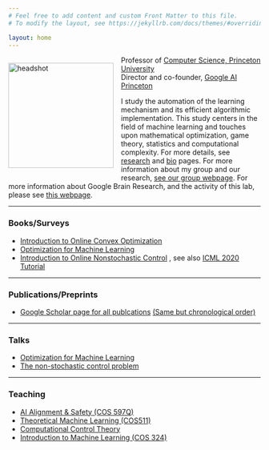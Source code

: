 ```yaml
---
# Feel free to add content and custom Front Matter to this file.
# To modify the layout, see https://jekyllrb.com/docs/themes/#overriding-theme-defaults

layout: home
---
```

<p style="float: left; padding-right: 15px"><img src="elad.jpg" alt="headshot" width="210" /></p>

Professor of [Computer Science, Princeton University](https://www.cs.princeton.edu/) \
Director and co-founder, [Google AI Princeton](https://sites.google.com/view/gbrainprinceton/home)

I study the automation of the learning mechanism and its efficient algorithmic implementation. This study centers in the field of machine learning and touches upon mathematical optimization, game theory, statistics and computational complexity. For more details, see [research](/research/) and [bio](/bio/) pages.
For more information about my group and our research, [see our group webpage](https://minregret.com). 
For more information about Google Brain Research, and the activity of this lab, please see [this webpage](https://sites.google.com/view/gbrainprinceton/home).


---------------------------------

### **Books/Surveys**

- [Introduction to Online Convex Optimization](https://sites.google.com/view/intro-oco/)  
- [Optimization for Machine Learning](https://arxiv.org/abs/1909.03550)  
- [Introduction to Online Nonstochastic Control](https://sites.google.com/view/online-nonstochastic-control/home) , see also [ICML 2020 Tutorial](https://sites.google.com/view/nsc-tutorial/home) 

---------------------------------


### **Publications/Preprints**

- [Google Scholar page for all publcations](https://scholar.google.com/citations?user=LnhCGNMAAAAJ&hl=en&oi=ao)   [(Same but chronological order)](https://scholar.google.com/citations?hl=en&user=LnhCGNMAAAAJ&view_op=list_works&sortby=pubdate)  


---------------------------------

### **Talks**

- [Optimization for Machine Learning](https://youtu.be/f0qQsz4-o68)  
- [The non-stochastic control problem](https://www.youtube.com/watch?v=dmWXHmjVxcI&feature=emb_err_woyt&ab_channel=ControlMeetsLearning)  


----------------------------------

### **Teaching**

- [AI Alignment & Safety (COS 597Q)](https://sites.google.com/view/cos598aisafety/)
- [Theoretical Machine Learning (COS511)](https://sites.google.com/view/cos-511-tml-2022/home)  
- [Computational Control Theory](https://sites.google.com/view/cos59x-cct/home?authuser=0)  
- [Introduction to Machine Learning (COS 324)](https://www.cs.princeton.edu/courses/archive/spring21/cos324/)
